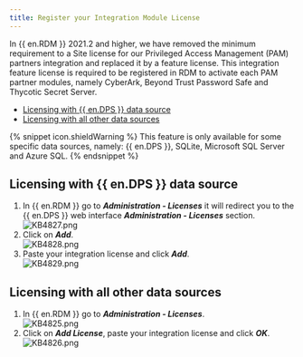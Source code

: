 ```yaml
---
title: Register your Integration Module License
---
```

In {{ en.RDM }} 2021.2 and higher, we have removed the minimum requirement to a Site license for our Privileged Access Management (PAM) partners integration and replaced it by a feature license. This integration feature license is required to be registered in RDM to activate each PAM partner modules, namely CyberArk, Beyond Trust Password Safe and Thycotic Secret Server.

- [Licensing with {{ en.DPS }} data source](#server)
- [Licensing with all other data sources](#all)

{% snippet icon.shieldWarning %}
This feature is only available for some specific data sources, namely: {{ en.DPS }}, SQLite, Microsoft SQL Server and Azure SQL.
{% endsnippet %}

## Licensing with {{ en.DPS }} data source
<a name="server"></a>

1. In {{ en.RDM }} go to ***Administration - Licenses*** it will redirect you to the {{ en.DPS }} web interface ***Administration - Licenses*** section.  
![KB4827.png](/img/en/kb/KB4827.png)
1. Click on ***Add***.  
![KB4828.png](/img/en/kb/KB4828.png)
1. Paste your integration license and click ***Add***.  
![KB4829.png](/img/en/kb/KB4829.png)

## Licensing with all other data sources
<a name="all"></a>

1. In {{ en.RDM }} go to ***Administration - Licenses***.  
![KB4825.png](/img/en/kb/KB4825.png)
1. Click on ***Add License***, paste your integration license and click ***OK***.  
![KB4826.png](/img/en/kb/KB4826.png)
